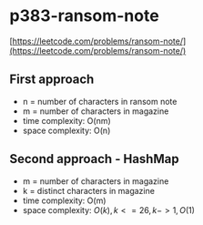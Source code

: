 # p383-ransom-note
[https://leetcode.com/problems/ransom-note/](https://leetcode.com/problems/ransom-note/)


## First approach
- n = number of characters in ransom note
- m = number of characters in magazine
- time complexity: O(nm)
- space complexity: O(n)

## Second approach - HashMap

- m = number of characters in magazine
- k = distinct characters in magazine
- time complexity: O(m)
- space complexity: $O(k), k <= 26, k -> 1, O(1)$

